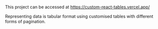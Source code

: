 
This project can be accessed at https://custom-react-tables.vercel.app/

Representing data is tabular format using customised tables with different forms of pagination.

